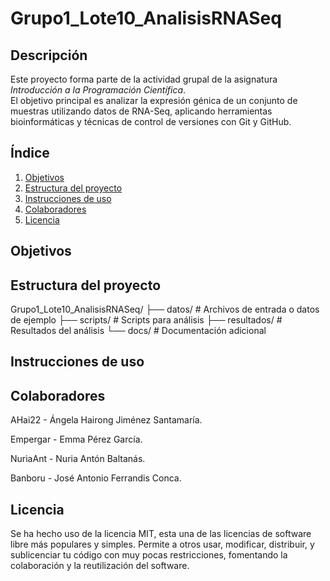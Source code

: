 # Grupo1_Lote10_AnalisisRNASeq

## Descripción
Este proyecto forma parte de la actividad grupal de la asignatura *Introducción a la Programación Científica*.  
El objetivo principal es analizar la expresión génica de un conjunto de muestras utilizando datos de RNA-Seq, aplicando herramientas bioinformáticas y técnicas de control de versiones con Git y GitHub.

## Índice
1. [Objetivos](#objetivos)
2. [Estructura del proyecto](#estructura-del-proyecto)
3. [Instrucciones de uso](#instrucciones-de-uso)
4. [Colaboradores](#colaboradores)
5. [Licencia](#licencia)

## Objetivos



## Estructura del proyecto 

Grupo1_Lote10_AnalisisRNASeq/
├── datos/         # Archivos de entrada o datos de ejemplo
├── scripts/       # Scripts para análisis
├── resultados/    # Resultados del análisis
└── docs/          # Documentación adicional

## Instrucciones de uso

## Colaboradores

AHai22 - Ángela Hairong Jiménez Santamaría.

Empergar - Emma Pérez García.

NuriaAnt - Nuria Antón Baltanás. 

Banboru - José Antonio Ferrandis Conca.

## Licencia

Se ha hecho uso de la licencia MIT, esta una de las licencias de software libre más populares y simples. Permite a otros usar, modificar, distribuir, y sublicenciar tu código con muy pocas restricciones, fomentando la colaboración y la reutilización del software.
